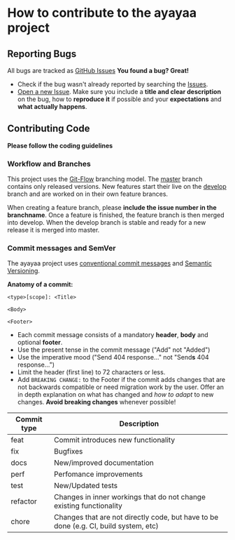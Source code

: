 # How to contribute to the ayayaa project

## Reporting Bugs
All bugs are tracked as [GitHub Issues](https://guides.github.com/features/issues/)
**You found a bug? Great!**
* Check if the bug wasn't already reported by searching the [Issues](https://github.com/texel-sensei/ayayaa/issues).
* [Open a new Issue](https://github.com/texel-sensei/ayayaa/issues/new). Make sure you include a **title and clear description**
  on the bug, how to **reproduce it** if possible and your **expectations** and **what actually happens**.
  
## Contributing Code
**Please follow the coding guidelines**

### Workflow and Branches
This project uses the [Git-Flow](https://jeffkreeftmeijer.com/git-flow/) branching model. The
[master](https://github.com/texel-sensei/ayayaa/tree/master) branch contains only released versions. New features start their live on
the [develop](https://github.com/texel-sensei/ayayaa/tree/develop) branch and are worked on in their own feature brances.

When creating a feature branch, please **include the issue number in the branchname**.
Once a feature is finished, the feature branch is then merged into develop. When the develop branch is stable and ready for a new release
it is merged into master.

### Commit messages and SemVer
The ayayaa project uses [conventional commit messages](https://conventionalcommits.org/) and [Semantic Versioning](https://semver.org/).

**Anatomy of a commit:**
```
<type>[scope]: <Title>

<Body>

<Footer>
```
* Each commit message consists of a mandatory **header**, **body** and optional **footer**.
* Use the present tense in the commit message ("Add" not "Added")
* Use the imperative mood ("Send 404 response..." not "Send**s** 404 response...")
* Limit the header (first line) to 72 characters or less.
* Add `BREAKING CHANGE:` to the Footer if the commit adds changes that are not backwards compatible
  or need migration work by the user. Offer an in depth explanation on what has changed and *how to adapt*
  to new changes. **Avoid breaking changes** whenever possible!

|           Commit type  | Description                                                                         |
| ---------------------- |------------------------------------------------------------------------------------ |
| feat                   | Commit introduces new functionality                                                 |
| fix                    | Bugfixes                                                                            |
| docs                   | New/improved documentation                                                          |
| perf                   | Perfomance improvements                                                             |
| test                   | New/Updated tests                                                                   |
| refactor               | Changes in inner workings that do not change existing functionality                 |
| chore                  | Changes that are not directly code, but have to be done (e.g. CI, build system, etc)|
